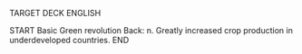 TARGET DECK
ENGLISH

START
Basic
Green revolution
Back: n. Greatly increased crop production in underdeveloped countries.
END

